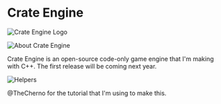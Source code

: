 # Crate Engine
![Crate Engine Logo](https://github.com/VortexGamesCA/crate-engine/blob/master/images/logo.png?raw=true)


![About Crate Engine](https://github.com/VortexGamesCA/crate-engine/blob/master/images/about.png?raw=true)



Crate Engine is an open-source code-only game engine that I'm making with C++. The first release will be coming next year.



![Helpers](https://github.com/VortexGamesCA/crate-engine/blob/master/images/helpers.png?raw=true)



@TheCherno for the tutorial that I'm using to make this.
